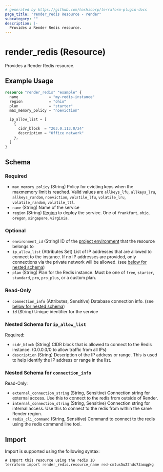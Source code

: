 ```yaml
---
# generated by https://github.com/hashicorp/terraform-plugin-docs
page_title: "render_redis Resource - render"
subcategory: ""
description: |-
  Provides a Render Redis resource.
---
```


# render_redis (Resource)

Provides a Render Redis resource.

## Example Usage

```terraform
resource "render_redis" "example" {
  name              = "my-redis-instance"
  region            = "ohio"
  plan              = "starter"
  max_memory_policy = "noeviction"

  ip_allow_list = [
    {
      cidr_block  = "203.0.113.0/24"
      description = "Office network"
    },
  ]
}
```

<!-- schema generated by tfplugindocs -->
## Schema

### Required

- `max_memory_policy` (String) Policy for evicting keys when the maxmemory limit is reached. Valid values are `allkeys_lfu`, `allkeys_lru`, `allkeys_random`, `noeviction`, `volatile_lfu`, `volatile_lru`, `volatile_random`, `volatile_ttl.`
- `name` (String) Name of the service
- `region` (String) [Region](https://docs.render.com/regions) to deploy the service. One of `frankfurt`, `ohio`, `oregon`, `singapore`, `virginia`.

### Optional

- `environment_id` (String) ID of the [project environment](https://docs.render.com/projects) that the resource belongs to
- `ip_allow_list` (Attributes Set) List of IP addresses that are allowed to connect to the instance. If no IP addresses are provided, only connections via the private network will be allowed. (see [below for nested schema](#nestedatt--ip_allow_list))
- `plan` (String) Plan for the Redis instance. Must be one of `free`, `starter`, `standard`, `pro`, `pro_plus`, or a custom plan.

### Read-Only

- `connection_info` (Attributes, Sensitive) Database connection info. (see [below for nested schema](#nestedatt--connection_info))
- `id` (String) Unique identifier for the service

<a id="nestedatt--ip_allow_list"></a>
### Nested Schema for `ip_allow_list`

Required:

- `cidr_block` (String) CIDR block that is allowed to connect to the Redis instance. (0.0.0.0/0 to allow traffic from all IPs)
- `description` (String) Description of the IP address or range. This is used to help identify the IP address or range in the list.


<a id="nestedatt--connection_info"></a>
### Nested Schema for `connection_info`

Read-Only:

- `external_connection_string` (String, Sensitive) Connection string for external access. Use this to connect to the redis from outside of Render.
- `internal_connection_string` (String, Sensitive) Connection string for internal access. Use this to connect to the redis from within the same Render region.
- `redis_cli_command` (String, Sensitive) Command to connect to the redis using the redis command line tool.

## Import

Import is supported using the following syntax:

```shell
# Import this resource using the redis ID
terraform import render_redis.resource_name red-cmtus5u22nds73amqgkg
```
